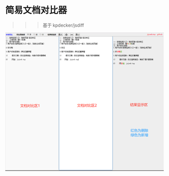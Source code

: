 <!--
 * @Description: 
 * @Author: jinxiaojian
 * @Email: jinxiaojian@youxin.com
 * @Date: 2019-08-14 11:36:40
 * @LastEditTime: 2019-08-14 13:05:32
 * @LastEditors: 靳肖健
 -->
# 简易文档对比器

>>> 基于 kpdecker/jsdiff

![示例](./diff/img1.png)
